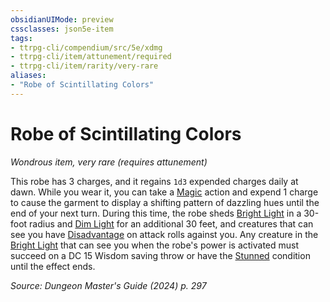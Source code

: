 ```yaml
---
obsidianUIMode: preview
cssclasses: json5e-item
tags:
- ttrpg-cli/compendium/src/5e/xdmg
- ttrpg-cli/item/attunement/required
- ttrpg-cli/item/rarity/very-rare
aliases: 
- "Robe of Scintillating Colors"
---
```

# Robe of Scintillating Colors
*Wondrous item, very rare (requires attunement)*  



This robe has 3 charges, and it regains `1d3` expended charges daily at dawn. While you wear it, you can take a [Magic](2-Mechanics/CLI/rules/actions.md#Magic) action and expend 1 charge to cause the garment to display a shifting pattern of dazzling hues until the end of your next turn. During this time, the robe sheds [Bright Light](2-Mechanics/CLI/rules/variant-rules/bright-light-xphb.md) in a 30-foot radius and [Dim Light](2-Mechanics/CLI/rules/variant-rules/dim-light-xphb.md) for an additional 30 feet, and creatures that can see you have [Disadvantage](2-Mechanics/CLI/rules/variant-rules/disadvantage-xphb.md) on attack rolls against you. Any creature in the [Bright Light](2-Mechanics/CLI/rules/variant-rules/bright-light-xphb.md) that can see you when the robe's power is activated must succeed on a DC 15 Wisdom saving throw or have the [Stunned](2-Mechanics/CLI/rules/conditions.md#Stunned) condition until the effect ends.

*Source: Dungeon Master's Guide (2024) p. 297*